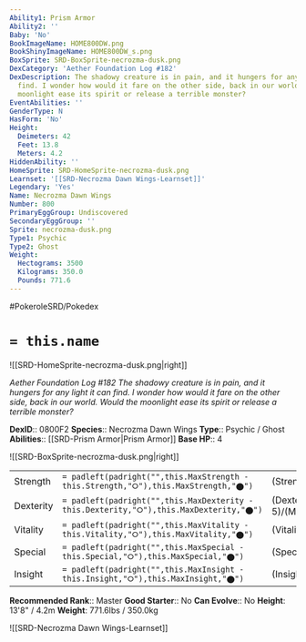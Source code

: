 ```yaml
---
Ability1: Prism Armor
Ability2: ''
Baby: 'No'
BookImageName: HOME800DW.png
BookShinyImageName: HOME800DW_s.png
BoxSprite: SRD-BoxSprite-necrozma-dusk.png
DexCategory: 'Aether Foundation Log #182'
DexDescription: The shadowy creature is in pain, and it hungers for any light it can
  find. I wonder how would it fare on the other side, back in our world. Would the
  moonlight ease its spirit or release a terrible monster?
EventAbilities: ''
GenderType: N
HasForm: 'No'
Height:
  Deimeters: 42
  Feet: 13.8
  Meters: 4.2
HiddenAbility: ''
HomeSprite: SRD-HomeSprite-necrozma-dusk.png
Learnset: '[[SRD-Necrozma Dawn Wings-Learnset]]'
Legendary: 'Yes'
Name: Necrozma Dawn Wings
Number: 800
PrimaryEggGroup: Undiscovered
SecondaryEggGroup: ''
Sprite: necrozma-dusk.png
Type1: Psychic
Type2: Ghost
Weight:
  Hectograms: 3500
  Kilograms: 350.0
  Pounds: 771.6
---
```


#PokeroleSRD/Pokedex

# `= this.name`

![[SRD-HomeSprite-necrozma-dusk.png|right]]

*Aether Foundation Log #182*
*The shadowy creature is in pain, and it hungers for any light it can find. I wonder how would it fare on the other side, back in our world. Would the moonlight ease its spirit or release a terrible monster?*

**DexID**:: 0800F2
**Species**:: Necrozma Dawn Wings
**Type**:: Psychic / Ghost
**Abilities**:: [[SRD-Prism Armor|Prism Armor]]
**Base HP**:: 4

![[SRD-BoxSprite-necrozma-dusk.png|right]]

|           |                                                                                        |                                          |
| --------- | -------------------------------------------------------------------------------------- | ---------------------------------------- |
| Strength  | `= padleft(padright("",this.MaxStrength - this.Strength,"⭘"),this.MaxStrength,"⬤")`    | (Strength::6)/(MaxStrength::6)   |
| Dexterity | `= padleft(padright("",this.MaxDexterity - this.Dexterity,"⭘"),this.MaxDexterity,"⬤")` | (Dexterity:: 5)/(MaxDexterity::5) |
| Vitality  | `= padleft(padright("",this.MaxVitality - this.Vitality,"⭘"),this.MaxVitality,"⬤")`    | (Vitality::6)/(MaxVitality::6)   |
| Special   | `= padleft(padright("",this.MaxSpecial - this.Special,"⭘"),this.MaxSpecial,"⬤")`       | (Special::8)/(MaxSpecial::8)     |
| Insight   | `= padleft(padright("",this.MaxInsight - this.Insight,"⭘"),this.MaxInsight,"⬤")`       | (Insight::7)/(MaxInsight::7)     |

**Recommended Rank**:: Master
**Good Starter**:: No
**Can Evolve**:: No
**Height**: 13'8" / 4.2m
**Weight**: 771.6lbs / 350.0kg

![[SRD-Necrozma Dawn Wings-Learnset]]